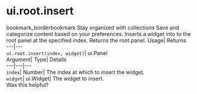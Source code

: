  
#  ui.root.insert
bookmark_borderbookmark Stay organized with collections  Save and categorize content based on your preferences.
Inserts a widget into to the root panel at the specified index. 
Returns the root panel.
Usage| Returns  
---|---  
`ui.root.insert(index, widget)`| ui.Panel  
Argument| Type| Details  
---|---|---  
`index`| Number| The index at which to insert the widget.  
`widget`| ui.Widget| The widget to insert.  
Was this helpful?
